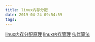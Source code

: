 ```yaml
---
title: linux内存分配
date: 2019-04-24 09:54:59
tags:
---
```


[linux内存分配原理](https://vinoit.me/2016/05/20/linux-memory-alloc/)
[linux内存管理](https://blog.csdn.net/hustyangju/article/details/46330259)
[伙伴算法](https://blog.csdn.net/wenqian1991/article/details/27968779)